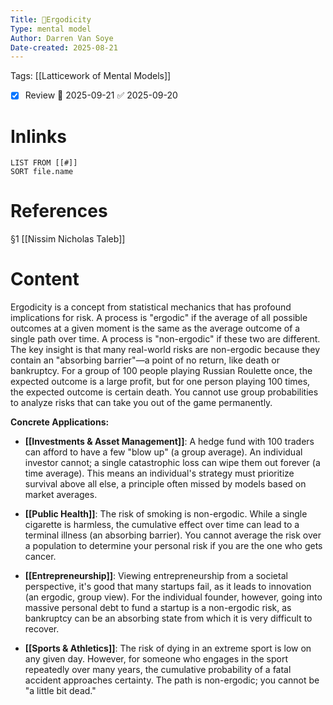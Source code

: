 ```yaml
---
Title: 🧩Ergodicity
Type: mental model
Author: Darren Van Soye
Date-created: 2025-08-21
---
```

Tags: [[Latticework of Mental Models]]

- [x] Review 📅 2025-09-21 ✅ 2025-09-20

# Inlinks 
```dataview
LIST FROM [[#]]
SORT file.name
```

# References 

§1 [[Nissim Nicholas Taleb]]

# Content

Ergodicity is a concept from statistical mechanics that has profound implications for risk. A process is "ergodic" if the average of all possible outcomes at a given moment is the same as the average outcome of a single path over time. A process is "non-ergodic" if these two are different. The key insight is that many real-world risks are non-ergodic because they contain an "absorbing barrier"—a point of no return, like death or bankruptcy. For a group of 100 people playing Russian Roulette once, the expected outcome is a large profit, but for one person playing 100 times, the expected outcome is certain death. You cannot use group probabilities to analyze risks that can take you out of the game permanently.

**Concrete Applications:**

- **[[Investments & Asset Management]]**: A hedge fund with 100 traders can afford to have a few "blow up" (a group average). An individual investor cannot; a single catastrophic loss can wipe them out forever (a time average). This means an individual's strategy must prioritize survival above all else, a principle often missed by models based on market averages.
    
- **[[Public Health]]**: The risk of smoking is non-ergodic. While a single cigarette is harmless, the cumulative effect over time can lead to a terminal illness (an absorbing barrier). You cannot average the risk over a population to determine your personal risk if you are the one who gets cancer.
    
- **[[Entrepreneurship]]**: Viewing entrepreneurship from a societal perspective, it's good that many startups fail, as it leads to innovation (an ergodic, group view). For the individual founder, however, going into massive personal debt to fund a startup is a non-ergodic risk, as bankruptcy can be an absorbing state from which it is very difficult to recover.
    
- **[[Sports & Athletics]]**: The risk of dying in an extreme sport is low on any given day. However, for someone who engages in the sport repeatedly over many years, the cumulative probability of a fatal accident approaches certainty. The path is non-ergodic; you cannot be "a little bit dead."
    
